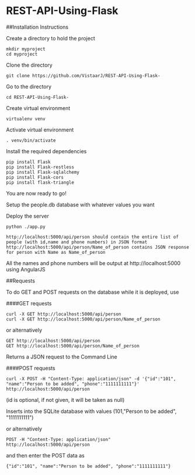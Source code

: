 # REST-API-Using-Flask

##Installation Instructions

Create a directory to hold the project

    mkdir myproject
    cd myproject

Clone the directory 

    git clone https://github.com/VistaarJ/REST-API-Using-Flask-

Go to the directory 

    cd REST-API-Using-Flask-
  
Create virtual environment

    virtualenv venv

Activate virtual environment

    . venv/bin/activate
  
Install the required dependencies

    pip install Flask
    pip install Flask-restless
    pip install Flask-sqlalchemy
    pip install Flask-cors
    pip install flask-triangle 
    
You are now ready to go!

Setup the people.db database with whatever values you want

Deploy the server

    python ./app.py
   
    http://localhost:5000/api/person should contain the entire list of people (with id,name and phone numbers) in JSON format
    http://localhost:5000/api/person/Name_of_person contains JSON response for person with Name as Name_of_person
   
All the names and phone numbers will be output at http://localhost:5000 using AngularJS 

##Requests

To do GET and POST requests on the database while it is deployed, use 

####GET requests

    curl -X GET http://localhost:5000/api/person
    curl -X GET http://localhost:5000/api/person/Name_of_person

or alternatively

    GET http://localhost:5000/api/person
    GET http://localhost:5000/api/person/Name_of_person

Returns a JSON request to the Command Line

####POST requests

    curl -X POST -H "Content-Type: application/json" -d '{"id":"101", "name":"Person to be added", "phone":"1111111111"}' http://localhost:5000/api/person
(id is optional, if not given, it will be taken as null)

Inserts into the SQLite database with values (101,"Person to be added", "1111111111")

or alternatively

    POST -H "Content-Type: application/json" http://localhost:5000/api/person

and then enter the POST data as

    {"id":"101", "name":"Person to be added", "phone":"1111111111"}








